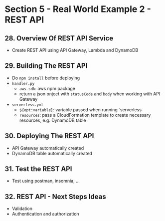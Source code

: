 # Section 5 - Real World Example 2 - REST API

## 28. Overview Of REST API Service
- Create REST API using API Gateway, Lambda and DynamoDB


## 29. Building The REST API
- Do `npm install` before deploying
- `handler.py`
    - `aws-sdk`: aws npm package
    - return a json onject with `statusCode` and `body` when working with API Gateway
- `serverless.yml`
    - `${opt:variable}`: variable passed when running `serverless
    - `resources`: pass a CloudFormation template to create necessary resources, e.g. DynamoDB table


## 30. Deploying The REST API
- API Gateway automatically created
- DynamoDB table automatically created


## 31. Test the REST API
- Test using postman, insomnia, ...


## 32. REST API - Next Steps Ideas
- Validation
- Authentication and authorization